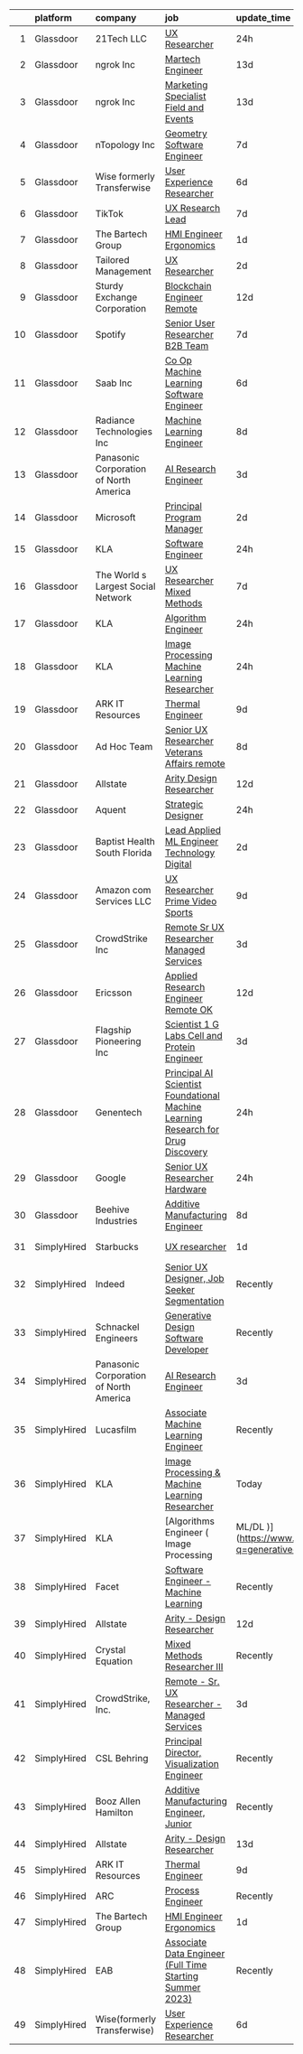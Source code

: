

|    | platform    | company                                | job                                                                                                                                                                                                                                                                                                                                                                                                                                                                                                                                                                                                                                                                                                                                                                                                                                                                                                                                                                                                                                                                                                                                                                                                                                                                                                                                                                                                                                                                                                         | update_time   | location            |
|---:|:------------|:---------------------------------------|:------------------------------------------------------------------------------------------------------------------------------------------------------------------------------------------------------------------------------------------------------------------------------------------------------------------------------------------------------------------------------------------------------------------------------------------------------------------------------------------------------------------------------------------------------------------------------------------------------------------------------------------------------------------------------------------------------------------------------------------------------------------------------------------------------------------------------------------------------------------------------------------------------------------------------------------------------------------------------------------------------------------------------------------------------------------------------------------------------------------------------------------------------------------------------------------------------------------------------------------------------------------------------------------------------------------------------------------------------------------------------------------------------------------------------------------------------------------------------------------------------------|:--------------|:--------------------|
|  1 | Glassdoor   | 21Tech  LLC                            | [UX Researcher](https://www.glassdoor.com/partner/jobListing.htm?pos=123&ao=1136043&s=58&guid=000001838d40ef1b91eb761853e8cd03&src=GD_JOB_AD&t=SR&vt=w&ea=1&cs=1_ed8c86b1&cb=1664522186892&jobListingId=1008171267603&jrtk=3-0-1ge6k1rq62jq7001-1ge6k1rqsklu9800-d10bc7367961c494-)                                                                                                                                                                                                                                                                                                                                                                                                                                                                                                                                                                                                                                                                                                                                                                                                                                                                                                                                                                                                                                                                                                                                                                                                                         | 24h           | Los Angeles, CA     |
|  2 | Glassdoor   | ngrok Inc                              | [Martech Engineer](https://www.glassdoor.com/partner/jobListing.htm?pos=130&ao=1136043&s=58&guid=000001838d40ef1b91eb761853e8cd03&src=GD_JOB_AD&t=SR&vt=w&ea=1&cs=1_d492d638&cb=1664522186893&jobListingId=1008144845388&jrtk=3-0-1ge6k1rq62jq7001-1ge6k1rqsklu9800-5fb104bac070b483-)                                                                                                                                                                                                                                                                                                                                                                                                                                                                                                                                                                                                                                                                                                                                                                                                                                                                                                                                                                                                                                                                                                                                                                                                                      | 13d           | Austin, TX          |
|  3 | Glassdoor   | ngrok Inc                              | [Marketing Specialist  Field and Events](https://www.glassdoor.com/partner/jobListing.htm?pos=129&ao=1136043&s=58&guid=000001838d40ef1b91eb761853e8cd03&src=GD_JOB_AD&t=SR&vt=w&ea=1&cs=1_a812ebac&cb=1664522186893&jobListingId=1008144845375&jrtk=3-0-1ge6k1rq62jq7001-1ge6k1rqsklu9800-ef8f2e8a2604db68-)                                                                                                                                                                                                                                                                                                                                                                                                                                                                                                                                                                                                                                                                                                                                                                                                                                                                                                                                                                                                                                                                                                                                                                                                | 13d           | San Francisco, CA   |
|  4 | Glassdoor   | nTopology Inc                          | [Geometry Software Engineer](https://www.glassdoor.com/partner/jobListing.htm?pos=113&ao=1136043&s=58&guid=000001838d40ef1b91eb761853e8cd03&src=GD_JOB_AD&t=SR&vt=w&cs=1_58925590&cb=1664522186892&jobListingId=1008156309256&jrtk=3-0-1ge6k1rq62jq7001-1ge6k1rqsklu9800-768fb0cecd65353a-)                                                                                                                                                                                                                                                                                                                                                                                                                                                                                                                                                                                                                                                                                                                                                                                                                                                                                                                                                                                                                                                                                                                                                                                                                 | 7d            | New York, NY        |
|  5 | Glassdoor   | Wise formerly Transferwise             | [User Experience Researcher](https://www.glassdoor.com/partner/jobListing.htm?pos=117&ao=1136043&s=58&guid=000001838d40ef1b91eb761853e8cd03&src=GD_JOB_AD&t=SR&vt=w&cs=1_e41e3347&cb=1664522186892&jobListingId=1008158480969&jrtk=3-0-1ge6k1rq62jq7001-1ge6k1rqsklu9800-b8e2e84a265e7e94-)                                                                                                                                                                                                                                                                                                                                                                                                                                                                                                                                                                                                                                                                                                                                                                                                                                                                                                                                                                                                                                                                                                                                                                                                                 | 6d            | New York, NY        |
|  6 | Glassdoor   | TikTok                                 | [UX Research Lead](https://www.glassdoor.com/partner/jobListing.htm?pos=127&ao=1136043&s=58&guid=000001838d40ef1b91eb761853e8cd03&src=GD_JOB_AD&t=SR&vt=w&cs=1_e877c661&cb=1664522186893&jobListingId=1008157351287&jrtk=3-0-1ge6k1rq62jq7001-1ge6k1rqsklu9800-98ff83142995346e-)                                                                                                                                                                                                                                                                                                                                                                                                                                                                                                                                                                                                                                                                                                                                                                                                                                                                                                                                                                                                                                                                                                                                                                                                                           | 7d            | Mountain View, CA   |
|  7 | Glassdoor   | The Bartech Group                      | [HMI Engineer Ergonomics](https://www.glassdoor.com/partner/jobListing.htm?pos=102&ao=1110586&s=58&guid=000001838d40ef1b91eb761853e8cd03&src=GD_JOB_AD&t=SR&vt=w&ea=1&cs=1_422de59f&cb=1664522186891&jobListingId=1008168215682&cpc=44CD5376B8534B8F&jrtk=3-0-1ge6k1rq62jq7001-1ge6k1rqsklu9800-d7e549cf611d7baf--6NYlbfkN0C7-FDDT93s0qSKP7uYkdNgAgpSNvwlK8pJNTkcTbZQJnKDJjfvl1yFU2JPCK1oIIqgiPSQlgJaQ92un3gYj95iQ5MwR3YWRQA81vmOBTfP8DwKNBTGoU1ip20-j9O9Lm5GhqmopLcJEe0EpYQ4q3fY_E7zDdPeWdkFPVRQ4OoxjHrmWNE168yZ4xnkZOOPTZbc4n5bYlzmyO5Nvseam904scImjZlb1OJwbeHlk0iJwFk5W219p93nK0mC1wzWfM5eTIJk6NokFzIXHzPXf4hXOceGDN28o7Haw58SXS6HftqQU8YqwNMCIOp_VKLU3zXn5OmPuPFELBcO57hgLf4L6zQ5VlYFPxB3GZh4M0VjnyIfI_FMck4Do98_SlzyqvFZqRBTb-E8JeDggt_ojVhpIql4UHL0-YFmFRxeGlR0B771FoqvCvV8TXaoyjE984A-gGSVA3-DqvzDIgL0y9ovS59RCElmkLazzO_LzGPagIcu0uhigiNL)                                                                                                                                                                                                                                                                                                                                                                                                                                                                                                                                                                                                                                                          | 1d            | Auburn Hills, MI    |
|  8 | Glassdoor   | Tailored Management                    | [UX Researcher](https://www.glassdoor.com/partner/jobListing.htm?pos=105&ao=1110586&s=58&guid=000001838d40ef1b91eb761853e8cd03&src=GD_JOB_AD&t=SR&vt=w&ea=1&cs=1_e03c2cc6&cb=1664522186891&jobListingId=1008165611561&cpc=AC285F3A3ECA6BB0&jrtk=3-0-1ge6k1rq62jq7001-1ge6k1rqsklu9800-ebbf7cb785340ff0--6NYlbfkN0DI_pqscLjs9LkB0jlO39g2s8RE9SCHTdataN4HV1TulJDP_FJlrdaEAmOIelCggjJ9JIMQViELbqFJysVw2bYJCuEXtMEw6dMQNNOQVyIp8OYul8IhpVKs9vFrjK1VP4TL0x0AyVE4LxRPr54mdEIZH9L1_Wf2l64sqeb7hyoc3G_4s_skSr2DE3ak-MpMhgzzLO8TiGm1vKqko4OaUFk1wVLOsQRjCb8PHHcjmgX7Zm_mbEH7VRgsEc_DBVCPuvF7vRRi-25yjN-i8r870tAAjF5BEVmG9A4YhsKMT4UQHV0o0vcrs_ObehBg5gLU4dIBgxLLoIuHedkj5h6qRwusbBi-yBP9CHU8WknFch79LQGP3q_F0upYYZbkYltVIDom7Bv7ducLvwZsZ3UMlR_mZ7iX49GyLSmcDF3SiWpiUq11sAbLPeP6p2BTHNKmKJecSKdTQrnA2FC2gMg0xPJ5o4SxEYRn4N7t1M78IF1TlZFycuDQt6oI2LL-UXXFjsQLENLY5fUP1SNwxSopCNN1)                                                                                                                                                                                                                                                                                                                                                                                                                                                                                                                                                                                                                                    | 2d            | Los Angeles, CA     |
|  9 | Glassdoor   | Sturdy Exchange Corporation            | [Blockchain Engineer  Remote ](https://www.glassdoor.com/partner/jobListing.htm?pos=111&ao=1136043&s=58&guid=000001838d40ef1b91eb761853e8cd03&src=GD_JOB_AD&t=SR&vt=w&ea=1&cs=1_57de9eac&cb=1664522186892&jobListingId=1008146555398&jrtk=3-0-1ge6k1rq62jq7001-1ge6k1rqsklu9800-fef74d675c3b63f7-)                                                                                                                                                                                                                                                                                                                                                                                                                                                                                                                                                                                                                                                                                                                                                                                                                                                                                                                                                                                                                                                                                                                                                                                                          | 12d           | Remote              |
| 10 | Glassdoor   | Spotify                                | [Senior User Researcher  B2B Team](https://www.glassdoor.com/partner/jobListing.htm?pos=122&ao=1136043&s=58&guid=000001838d40ef1b91eb761853e8cd03&src=GD_JOB_AD&t=SR&vt=w&cs=1_e6f2c217&cb=1664522186892&jobListingId=1008156696008&jrtk=3-0-1ge6k1rq62jq7001-1ge6k1rqsklu9800-e4fc1c9976fb5d46-)                                                                                                                                                                                                                                                                                                                                                                                                                                                                                                                                                                                                                                                                                                                                                                                                                                                                                                                                                                                                                                                                                                                                                                                                           | 7d            | Remote              |
| 11 | Glassdoor   | Saab Inc                               | [Co Op  Machine Learning Software Engineer  ](https://www.glassdoor.com/partner/jobListing.htm?pos=124&ao=1136043&s=58&guid=000001838d40ef1b91eb761853e8cd03&src=GD_JOB_AD&t=SR&vt=w&cs=1_6786bab6&cb=1664522186892&jobListingId=1008158907210&jrtk=3-0-1ge6k1rq62jq7001-1ge6k1rqsklu9800-234ba0b8cc64a37c-)                                                                                                                                                                                                                                                                                                                                                                                                                                                                                                                                                                                                                                                                                                                                                                                                                                                                                                                                                                                                                                                                                                                                                                                                | 6d            | Remote              |
| 12 | Glassdoor   | Radiance Technologies Inc              | [Machine Learning Engineer](https://www.glassdoor.com/partner/jobListing.htm?pos=125&ao=1136043&s=58&guid=000001838d40ef1b91eb761853e8cd03&src=GD_JOB_AD&t=SR&vt=w&ea=1&cs=1_83b85d47&cb=1664522186892&jobListingId=1008155141417&jrtk=3-0-1ge6k1rq62jq7001-1ge6k1rqsklu9800-85b467fc819b1285-)                                                                                                                                                                                                                                                                                                                                                                                                                                                                                                                                                                                                                                                                                                                                                                                                                                                                                                                                                                                                                                                                                                                                                                                                             | 8d            | Beavercreek, OH     |
| 13 | Glassdoor   | Panasonic Corporation of North America | [AI Research Engineer](https://www.glassdoor.com/partner/jobListing.htm?pos=110&ao=1136043&s=58&guid=000001838d40ef1b91eb761853e8cd03&src=GD_JOB_AD&t=SR&vt=w&cs=1_7d15e104&cb=1664522186891&jobListingId=1008163320625&jrtk=3-0-1ge6k1rq62jq7001-1ge6k1rqsklu9800-74a47edd19423ab5-)                                                                                                                                                                                                                                                                                                                                                                                                                                                                                                                                                                                                                                                                                                                                                                                                                                                                                                                                                                                                                                                                                                                                                                                                                       | 3d            | Mountain View, CA   |
| 14 | Glassdoor   | Microsoft                              | [Principal Program Manager](https://www.glassdoor.com/partner/jobListing.htm?pos=119&ao=1136043&s=58&guid=000001838d40ef1b91eb761853e8cd03&src=GD_JOB_AD&t=SR&vt=w&cs=1_fdd99b17&cb=1664522186892&jobListingId=1008165639555&jrtk=3-0-1ge6k1rq62jq7001-1ge6k1rqsklu9800-c33bc5f7227481c4-)                                                                                                                                                                                                                                                                                                                                                                                                                                                                                                                                                                                                                                                                                                                                                                                                                                                                                                                                                                                                                                                                                                                                                                                                                  | 2d            | Bellevue, WA        |
| 15 | Glassdoor   | KLA                                    | [Software Engineer](https://www.glassdoor.com/partner/jobListing.htm?pos=107&ao=1136043&s=58&guid=000001838d40ef1b91eb761853e8cd03&src=GD_JOB_AD&t=SR&vt=w&cs=1_24f406fa&cb=1664522186891&jobListingId=1008171541539&jrtk=3-0-1ge6k1rq62jq7001-1ge6k1rqsklu9800-410a5d2d90f7dfe0-)                                                                                                                                                                                                                                                                                                                                                                                                                                                                                                                                                                                                                                                                                                                                                                                                                                                                                                                                                                                                                                                                                                                                                                                                                          | 24h           | Ann Arbor, MI       |
| 16 | Glassdoor   | The World s Largest Social Network     | [UX Researcher  Mixed Methods ](https://www.glassdoor.com/partner/jobListing.htm?pos=106&ao=1110586&s=58&guid=000001838d40ef1b91eb761853e8cd03&src=GD_JOB_AD&t=SR&vt=w&ea=1&cs=1_dc96267c&cb=1664522186891&jobListingId=1008157581186&cpc=AC285F3A3ECA6BB0&jrtk=3-0-1ge6k1rq62jq7001-1ge6k1rqsklu9800-1b0604329ab13d64--6NYlbfkN0DSgjPPcnEdvoK3uuxfISLALE6pB1FR7YSHOr_tSg5_QGIhoz_2VqUepdcKLBLI_zRdtaBxgyBllhaPZz0NgYURyEGucRXh5uxBwq1v6utGUhDvjEFiFwNbXBMy7AQhUaSixTSyoNTqobu9bFo0iqMrnAsnQ9T3GyfI57CmWf4uxKHexdXWkJF-cudf8GLeI1ALy79OBMRbnnI1nlwNGIaqv8gr0gy2DRDki49PhWmIr7Oer4auyGq7HYEQm3F8m_M-WrZYEX8ENS9IXqGvSeqm2jWjXFfgIH3E3OcXAO5EqS0yk_3mCs4keeI25JGzzDA8klBigoYd570g-YLp71ol542Vtb7P36GHWvdQEtIa2BUWwp2II4__Gu7ZT81MlyegiYhmHuLly3gX75JLYloZ3jL6cLBFYrqzb3XC6ZPj8I35zTFOp08rBbD2nTEPsH0sSGNqiz7I6S1fDdXVuLDm2885NY58u2wZD2nIJuJ8ed2iiQk4YQpo02NnFHMivSOlp9x0JJYtw26M9WkQgWHDpWiCvgiMxOqnPITOcDwFseWlQvNiTIqC_wJTMAuN2P2HqrvC1BCYHQ%3D%3D)                                                                                                                                                                                                                                                                                                                                                                                                                                                                                                                                                        | 7d            | Menlo Park, CA      |
| 17 | Glassdoor   | KLA                                    | [Algorithm Engineer](https://www.glassdoor.com/partner/jobListing.htm?pos=108&ao=1136043&s=58&guid=000001838d40ef1b91eb761853e8cd03&src=GD_JOB_AD&t=SR&vt=w&cs=1_b251a5c3&cb=1664522186891&jobListingId=1008171541560&jrtk=3-0-1ge6k1rq62jq7001-1ge6k1rqsklu9800-9a6d0d93fb457fc5-)                                                                                                                                                                                                                                                                                                                                                                                                                                                                                                                                                                                                                                                                                                                                                                                                                                                                                                                                                                                                                                                                                                                                                                                                                         | 24h           | Ann Arbor, MI       |
| 18 | Glassdoor   | KLA                                    | [Image Processing   Machine Learning Researcher](https://www.glassdoor.com/partner/jobListing.htm?pos=109&ao=1136043&s=58&guid=000001838d40ef1b91eb761853e8cd03&src=GD_JOB_AD&t=SR&vt=w&cs=1_31840173&cb=1664522186891&jobListingId=1008171541378&jrtk=3-0-1ge6k1rq62jq7001-1ge6k1rqsklu9800-2f68d1e0ec7b5c8c-)                                                                                                                                                                                                                                                                                                                                                                                                                                                                                                                                                                                                                                                                                                                                                                                                                                                                                                                                                                                                                                                                                                                                                                                             | 24h           | Milpitas, CA        |
| 19 | Glassdoor   | ARK IT Resources                       | [Thermal Engineer](https://www.glassdoor.com/partner/jobListing.htm?pos=112&ao=1136043&s=58&guid=000001838d40ef1b91eb761853e8cd03&src=GD_JOB_AD&t=SR&vt=w&ea=1&cs=1_743b0431&cb=1664522186892&jobListingId=1008151360223&jrtk=3-0-1ge6k1rq62jq7001-1ge6k1rqsklu9800-d7ba8a74a5e566be-)                                                                                                                                                                                                                                                                                                                                                                                                                                                                                                                                                                                                                                                                                                                                                                                                                                                                                                                                                                                                                                                                                                                                                                                                                      | 9d            | Menlo Park, CA      |
| 20 | Glassdoor   | Ad Hoc Team                            | [Senior UX Researcher  Veterans Affairs  remote ](https://www.glassdoor.com/partner/jobListing.htm?pos=128&ao=1136043&s=58&guid=000001838d40ef1b91eb761853e8cd03&src=GD_JOB_AD&t=SR&vt=w&ea=1&cs=1_7b19a080&cb=1664522186893&jobListingId=1008154028266&jrtk=3-0-1ge6k1rq62jq7001-1ge6k1rqsklu9800-5e55b9b0cc219a4c-)                                                                                                                                                                                                                                                                                                                                                                                                                                                                                                                                                                                                                                                                                                                                                                                                                                                                                                                                                                                                                                                                                                                                                                                       | 8d            | Columbus, OH        |
| 21 | Glassdoor   | Allstate                               | [Arity   Design Researcher](https://www.glassdoor.com/partner/jobListing.htm?pos=101&ao=1110586&s=58&guid=000001838d40ef1b91eb761853e8cd03&src=GD_JOB_AD&t=SR&vt=w&cs=1_a4b1014f&cb=1664522186889&jobListingId=1008146367908&cpc=654405A9B1E0A9F5&jrtk=3-0-1ge6k1rq62jq7001-1ge6k1rqsklu9800-2a9d07b4c94ca1a2--6NYlbfkN0BLH0BMQoDn-yw6Urt952hBm1JLFZ7WpBxND2cMIOjOqdmupiC_ZwOjCSzUpM3cDMan-XWx-WYIgFW0eKYFFNcZZa4e2BvAYYyViwDNAEYnoLYakGHlHkr1vztp50za5AEgtwAu40VL7MNPrW6TETvCPm8tbtjfkGnj0aRI0eFJ8Kll7Eehs7NEi7hW1phB3YSLxO8X_g-fpyAbpTLZw_xWT5H1fRXAaXM6MaUIkIKG9KiVamIw7LSzxmbudncVZ3JM3lbdL4fmiqW1CxKojkAGbdVGHobQm3ijI0ljLYOe8aRtXiy-xxGfdhlCd6wl8hSlT8DqbwI42se4QY2nU3MwzkRAi7Wl7Fyl7PkD7WVNtW7CBK6l74KmSaEtcx9vc9tkS4ttvA8eqiGH68VnW_HxxXhuMnWTuQC6k57B4jCtKIAOM8yZjCuMsRw9WSeRZ2bnDhdj6vrmHPWu5cRCoTljfoLTfiH19qxVq5wqYP9mKk4AsV8EfhVi9tNb-gBeX9O8OLl2Tw_Bw8RbuVB2QrJZwdSs_fX-wUAOvQjGNQ2i7ZaUEa0gTv2Rlkm5gHTqrs4tdUXMqz9byjgKLr3WRxcVdQKRuCimpvcQFjq9zJ0Js82cJKPcerNIKSVLi_oglDty3cvxx3tHV8Y4XwPuiEUY17DwylVKBF_MpETig1LoFqSoKhOnEunVFm3LXlNePnYOw16frLms-RtRW1Hkc1M3doUq3qFmSXDsVtRjl1kGp4GBWUkYLjc4zX_WHgUqa6jPr6ec2DeJUfAa8SPpUN9ZW-ckRYsAitO-RiYxBF7Xhjm0PJTxgNsjDggF6ZWkei50lFEsRL-GivqvGxopn-0U-w7EEqREOygw9X0rz7ItfJtVY4ww9Psrkt4CgXopZi4VNcOQGcVXubZKiWOgxVBUxitSmb3LTR6k-CeEjp8N6sXnp8CYwC09oZqJeq2uYz3cYtcF0Uds8mEeif-tz-e5_cxhgU8xm36DUR5xmorM1Mp-mP-d2E4JF2v5xNBFI3YH2cHFLC4xqns1ve8chyuh-4R3IJ2hgtsoE4kBSIPQ7lFGNqc5s3Xv573kOCOVBaFGb8Tp4ta1wQF7br-6Q-vEuFYy1L9x8JcVMBB3oW6FOQ%3D%3D) | 12d           | Remote              |
| 22 | Glassdoor   | Aquent                                 | [Strategic Designer](https://www.glassdoor.com/partner/jobListing.htm?pos=103&ao=1110586&s=58&guid=000001838d40ef1b91eb761853e8cd03&src=GD_JOB_AD&t=SR&vt=w&cs=1_fda73f27&cb=1664522186891&jobListingId=1008172136132&cpc=334ABAF5D42DC775&jrtk=3-0-1ge6k1rq62jq7001-1ge6k1rqsklu9800-526f85ef8b289620--6NYlbfkN0DMrcEu7yrtATojKJA7cEzGQ3FdRGWLh0CZQInL4ECGI9gD0Wolx9R2v-Aex0-GK05EBcicDVsHiy1MDSi-STDz30amTqziTYAM8b0ibR0f6_6iBDSwR4SQdrLqKYWc3atl0tRaiHVZIde5VNUk1aSMM1SqwDykHwqCtuaYUJn_gGJzRwodjU-irPU6CDC16adgcjOXrCHJtBaexf1icS6dDUBf0gLp5fYGnFzeiF7zlVOjG_tnXuiF-Ve3pqulBNUgjruM_jkOSmdFvuUIrZ3oh0oJLWjIzk97sx4fBhb97XiT_1CUeEdL_p8pLy4vPU84-3ATCjlwtIPj3VhOaUL_DFeEKQ9DlblMkcpDyzNr9GINV1lWRlr8sQUa-y473NBkidrltcYoJvd2ju56_HLOL9QkVTjAt-oEcp08A-yUyZAyxwOswoOMkUzSsJlNaaVWoWdX-AWA_A%3D%3D)                                                                                                                                                                                                                                                                                                                                                                                                                                                                                                                                                                                                                                                                                                        | 24h           | Los Angeles, CA     |
| 23 | Glassdoor   | Baptist Health South Florida           | [Lead Applied ML Engineer  Technology   Digital](https://www.glassdoor.com/partner/jobListing.htm?pos=121&ao=1136043&s=58&guid=000001838d40ef1b91eb761853e8cd03&src=GD_JOB_AD&t=SR&vt=w&cs=1_2c5668c5&cb=1664522186892&jobListingId=1008165924885&jrtk=3-0-1ge6k1rq62jq7001-1ge6k1rqsklu9800-50d30961983d534c-)                                                                                                                                                                                                                                                                                                                                                                                                                                                                                                                                                                                                                                                                                                                                                                                                                                                                                                                                                                                                                                                                                                                                                                                             | 2d            | Florida             |
| 24 | Glassdoor   | Amazon com Services LLC                | [UX Researcher  Prime Video Sports](https://www.glassdoor.com/partner/jobListing.htm?pos=126&ao=1136043&s=58&guid=000001838d40ef1b91eb761853e8cd03&src=GD_JOB_AD&t=SR&vt=w&cs=1_28b23d28&cb=1664522186893&jobListingId=1008151009295&jrtk=3-0-1ge6k1rq62jq7001-1ge6k1rqsklu9800-6f1e15fe550b7201-)                                                                                                                                                                                                                                                                                                                                                                                                                                                                                                                                                                                                                                                                                                                                                                                                                                                                                                                                                                                                                                                                                                                                                                                                          | 9d            | New York, NY        |
| 25 | Glassdoor   | CrowdStrike  Inc                       | [Remote   Sr  UX Researcher   Managed Services](https://www.glassdoor.com/partner/jobListing.htm?pos=104&ao=1110586&s=58&guid=000001838d40ef1b91eb761853e8cd03&src=GD_JOB_AD&t=SR&vt=w&cs=1_68349322&cb=1664522186891&jobListingId=1008164310780&cpc=F41FEAB56D215062&jrtk=3-0-1ge6k1rq62jq7001-1ge6k1rqsklu9800-901287666bc25470--6NYlbfkN0Cu2CVlb3GO4Nf7aS8SXsFwjpUbSKkwsJRaJhRnAEdqU2kSUSuSmZQ9KoEeB43Su0GQ__wQhFZ9QUSZsyAdA3Vztli6d3ck5CknbbIn9EeSaNl4CCOIofabaHT1pBt3BzLqas6n5xLT34y_EMz7aS3Gx7PcGdDbI3cKBfyOel88TclUj-erU_wCezXz-UDXquyTdPAp9iHI7Yqbf_QJLW-DLMznLk4E-9qZ4GUS0ylqC127ilPoKXPFVFIlgZkXo1SC0RkfijbCWwdAkzQWZh377X_h9PzGfnE3JFvsGx2zMU_uxi7zq7_ZKbzsWk6Fomh5EbQKIOZF8kNoIM8fbGSfScnGqEx32-XO_S5z0AtXrCVvFsCVX4n2asxCSA8Txas2Kcou_VikopBBDKtgctcE4FGCCL77ezj22AjfjNbvZsCPQsvtiii1DK7L8OVh_tq9Vw2KJPUz528gPc9_rAXkTqnrK6zxkn_tN5sTnbdhD_dK_-SxhU143JLmR-3TQ2sKnAXdWU_ik6dfq0Yii_8mDDeUfgUkK5zSrxYYAbCa9pYI9PuhDnYhocJIw5OQMRKT3pv7MeTm2s2euBE5nLKXhrqZ0XhmeMRkFulaJ3sTntl6jOlqx4Ei8iv1V1PjGrE2Nwz7gJnQKgYM1R6e730hm99n9xIRsHzUNOzSbreyXtlQ7onsQny77yBmg4HJAeb_drc6nvQNQt8dkuzPdSCqYAC6RlDMW9NVI2hpqkZy8-P6H2BuAuceDeEgDFmECWA%3D)                                                                                                                                                                                                                                                                                                                                                           | 3d            | York, NY            |
| 26 | Glassdoor   | Ericsson                               | [Applied Research Engineer  Remote OK ](https://www.glassdoor.com/partner/jobListing.htm?pos=115&ao=1136043&s=58&guid=000001838d40ef1b91eb761853e8cd03&src=GD_JOB_AD&t=SR&vt=w&cs=1_a12dd166&cb=1664522186892&jobListingId=1008146633770&jrtk=3-0-1ge6k1rq62jq7001-1ge6k1rqsklu9800-cbbe6b3380b7e569-)                                                                                                                                                                                                                                                                                                                                                                                                                                                                                                                                                                                                                                                                                                                                                                                                                                                                                                                                                                                                                                                                                                                                                                                                      | 12d           | Plano, TX           |
| 27 | Glassdoor   | Flagship Pioneering  Inc               | [Scientist 1  G Labs  Cell and Protein Engineer](https://www.glassdoor.com/partner/jobListing.htm?pos=118&ao=1136043&s=58&guid=000001838d40ef1b91eb761853e8cd03&src=GD_JOB_AD&t=SR&vt=w&ea=1&cs=1_b71c8f65&cb=1664522186892&jobListingId=1008162732913&jrtk=3-0-1ge6k1rq62jq7001-1ge6k1rqsklu9800-361c372c80bf40b7-)                                                                                                                                                                                                                                                                                                                                                                                                                                                                                                                                                                                                                                                                                                                                                                                                                                                                                                                                                                                                                                                                                                                                                                                        | 3d            | Boston, MA          |
| 28 | Glassdoor   | Genentech                              | [Principal AI Scientist  Foundational Machine Learning Research for Drug Discovery](https://www.glassdoor.com/partner/jobListing.htm?pos=114&ao=1136043&s=58&guid=000001838d40ef1b91eb761853e8cd03&src=GD_JOB_AD&t=SR&vt=w&cs=1_66469e04&cb=1664522186892&jobListingId=1008172568828&jrtk=3-0-1ge6k1rq62jq7001-1ge6k1rqsklu9800-869426da0e10e7cc-)                                                                                                                                                                                                                                                                                                                                                                                                                                                                                                                                                                                                                                                                                                                                                                                                                                                                                                                                                                                                                                                                                                                                                          | 24h           | San Francisco, CA   |
| 29 | Glassdoor   | Google                                 | [Senior UX Researcher  Hardware](https://www.glassdoor.com/partner/jobListing.htm?pos=116&ao=1136043&s=58&guid=000001838d40ef1b91eb761853e8cd03&src=GD_JOB_AD&t=SR&vt=w&cs=1_c31a971b&cb=1664522186892&jobListingId=1008171558539&jrtk=3-0-1ge6k1rq62jq7001-1ge6k1rqsklu9800-3070b10f6b20b69c-)                                                                                                                                                                                                                                                                                                                                                                                                                                                                                                                                                                                                                                                                                                                                                                                                                                                                                                                                                                                                                                                                                                                                                                                                             | 24h           | Boulder, CO         |
| 30 | Glassdoor   | Beehive Industries                     | [Additive Manufacturing Engineer](https://www.glassdoor.com/partner/jobListing.htm?pos=120&ao=1136043&s=58&guid=000001838d40ef1b91eb761853e8cd03&src=GD_JOB_AD&t=SR&vt=w&ea=1&cs=1_81c89acf&cb=1664522186892&jobListingId=1008153816008&jrtk=3-0-1ge6k1rq62jq7001-1ge6k1rqsklu9800-f70ad2905c853ce6-)                                                                                                                                                                                                                                                                                                                                                                                                                                                                                                                                                                                                                                                                                                                                                                                                                                                                                                                                                                                                                                                                                                                                                                                                       | 8d            | Centennial, CO      |
| 31 | SimplyHired | Starbucks                              | [UX researcher](https://www.simplyhired.com/job/L3eZ07EXB9BWC3ppeAk9Fofw4v47QCevLQs78mA3ml2poP1Qe36DGg?q=generative+engineer)                                                                                                                                                                                                                                                                                                                                                                                                                                                                                                                                                                                                                                                                                                                                                                                                                                                                                                                                                                                                                                                                                                                                                                                                                                                                                                                                                                               | 1d            | United States       |
| 32 | SimplyHired | Indeed                                 | [Senior UX Designer, Job Seeker Segmentation](https://www.simplyhired.com/job/lfybSm7XYQpQy36GivebwMNDUfM8YVMEd8OjhiYdfPoepUZKB0YmcQ?q=generative+engineer)                                                                                                                                                                                                                                                                                                                                                                                                                                                                                                                                                                                                                                                                                                                                                                                                                                                                                                                                                                                                                                                                                                                                                                                                                                                                                                                                                 | Recently      | United States       |
| 33 | SimplyHired | Schnackel Engineers                    | [Generative Design Software Developer](https://www.simplyhired.com/job/KE0-EPFCtTp8eniWTTdVA6iqehRWfXqNBvdE0wHECgCONieSBqtj5A?q=generative+engineer)                                                                                                                                                                                                                                                                                                                                                                                                                                                                                                                                                                                                                                                                                                                                                                                                                                                                                                                                                                                                                                                                                                                                                                                                                                                                                                                                                        | Recently      | Omaha, NE           |
| 34 | SimplyHired | Panasonic Corporation of North America | [AI Research Engineer](https://www.simplyhired.com/job/FHtMgjs_PQDIb0VLLk8mHHQhIP0mPTT4dwlPGm3c32vN37AfcfB1nw?q=generative+engineer)                                                                                                                                                                                                                                                                                                                                                                                                                                                                                                                                                                                                                                                                                                                                                                                                                                                                                                                                                                                                                                                                                                                                                                                                                                                                                                                                                                        | 3d            | Mountain View, CA   |
| 35 | SimplyHired | Lucasfilm                              | [Associate Machine Learning Engineer](https://www.simplyhired.com/job/NHCbzWRQ1XQtyychoSUQiroJNEZKRqDcszy7P2TGP2ughvn0n-RGgA?q=generative+engineer)                                                                                                                                                                                                                                                                                                                                                                                                                                                                                                                                                                                                                                                                                                                                                                                                                                                                                                                                                                                                                                                                                                                                                                                                                                                                                                                                                         | Recently      | San Francisco, CA   |
| 36 | SimplyHired | KLA                                    | [Image Processing & Machine Learning Researcher](https://www.simplyhired.com/job/c9dpwJ3hG3uzHqpYTf59MNE8Nqyfj2l8wRlqMn-K0hxAeh02pg701A?q=generative+engineer)                                                                                                                                                                                                                                                                                                                                                                                                                                                                                                                                                                                                                                                                                                                                                                                                                                                                                                                                                                                                                                                                                                                                                                                                                                                                                                                                              | Today         | Milpitas, CA        |
| 37 | SimplyHired | KLA                                    | [Algorithms Engineer ( Image Processing | ML/DL )](https://www.simplyhired.com/job/RhKWmUXhDZw8WcvoRmhJbDLVW8Ao4Ivq3hy4ujCv1NMSY5OYPYU3Pg?q=generative+engineer)                                                                                                                                                                                                                                                                                                                                                                                                                                                                                                                                                                                                                                                                                                                                                                                                                                                                                                                                                                                                                                                                                                                                                                                                                                                                                                                                            | Today         | Ann Arbor, MI       |
| 38 | SimplyHired | Facet                                  | [Software Engineer - Machine Learning](https://www.simplyhired.com/job/rRl7LpYqGiIowLAwzbrNzMgXtXTFbKgtp-z9fo66PKEqX4Q6nYlO_w?q=generative+engineer)                                                                                                                                                                                                                                                                                                                                                                                                                                                                                                                                                                                                                                                                                                                                                                                                                                                                                                                                                                                                                                                                                                                                                                                                                                                                                                                                                        | Recently      | San Francisco, CA   |
| 39 | SimplyHired | Allstate                               | [Arity - Design Researcher](https://www.simplyhired.com/job/nuCwrAaPLlwLp-lBj289gVGfaczfqrV6k5QUiHtlCFSbf0M5apP--g?q=generative+engineer)                                                                                                                                                                                                                                                                                                                                                                                                                                                                                                                                                                                                                                                                                                                                                                                                                                                                                                                                                                                                                                                                                                                                                                                                                                                                                                                                                                   | 12d           | Remote              |
| 40 | SimplyHired | Crystal Equation                       | [Mixed Methods Researcher III](https://www.simplyhired.com/job/mMsMdI35bayj3GBQ1kLZ3L-4yrnndZOxBF6GfhCYdmW5NPPeX59d_A?q=generative+engineer)                                                                                                                                                                                                                                                                                                                                                                                                                                                                                                                                                                                                                                                                                                                                                                                                                                                                                                                                                                                                                                                                                                                                                                                                                                                                                                                                                                | Recently      | Menlo Park, CA      |
| 41 | SimplyHired | CrowdStrike, Inc.                      | [Remote - Sr. UX Researcher - Managed Services](https://www.simplyhired.com/job/BFhq0O6LGKwj_hUhX9rHPn5OsTY5s7u7a0e2CcED5K_ffWF2xawRMQ?q=generative+engineer)                                                                                                                                                                                                                                                                                                                                                                                                                                                                                                                                                                                                                                                                                                                                                                                                                                                                                                                                                                                                                                                                                                                                                                                                                                                                                                                                               | 3d            | York, NY            |
| 42 | SimplyHired | CSL Behring                            | [Principal Director, Visualization Engineer](https://www.simplyhired.com/job/66To39B-aW1ZVpkguA8LB7tZ4aa0AS3g0T7AHo8fidQCUazVBTcGag?q=generative+engineer)                                                                                                                                                                                                                                                                                                                                                                                                                                                                                                                                                                                                                                                                                                                                                                                                                                                                                                                                                                                                                                                                                                                                                                                                                                                                                                                                                  | Recently      | King of Prussia, PA |
| 43 | SimplyHired | Booz Allen Hamilton                    | [Additive Manufacturing Engineer, Junior](https://www.simplyhired.com/job/mXLYUVNmlr_YE9wM3D932d5P8s5wcsv0-1nVpj_AnhpRC4nFeC64Zw?q=generative+engineer)                                                                                                                                                                                                                                                                                                                                                                                                                                                                                                                                                                                                                                                                                                                                                                                                                                                                                                                                                                                                                                                                                                                                                                                                                                                                                                                                                     | Recently      | Alexandria, VA      |
| 44 | SimplyHired | Allstate                               | [Arity - Design Researcher](https://www.simplyhired.com/job/lb-8Ud7uppXwKCXYYlfcAwRmrxIrBsNyQ6YmvIpiomGYMbUQqptQww?q=generative+engineer)                                                                                                                                                                                                                                                                                                                                                                                                                                                                                                                                                                                                                                                                                                                                                                                                                                                                                                                                                                                                                                                                                                                                                                                                                                                                                                                                                                   | 13d           | Remote              |
| 45 | SimplyHired | ARK IT Resources                       | [Thermal Engineer](https://www.simplyhired.com/job/CbbBHOeVKZHn6rOS9DAhzilZ3Ito4e1xDIAubEnkbkZtlIKHQ3_PdQ?q=generative+engineer)                                                                                                                                                                                                                                                                                                                                                                                                                                                                                                                                                                                                                                                                                                                                                                                                                                                                                                                                                                                                                                                                                                                                                                                                                                                                                                                                                                            | 9d            | Menlo Park, CA      |
| 46 | SimplyHired | ARC                                    | [Process Engineer](https://www.simplyhired.com/job/Ud0G7_0rkbwEwrc6gQwrGSUOXvdo5WDIJx6DnlnW6iqZJgZZscQTVA?q=generative+engineer)                                                                                                                                                                                                                                                                                                                                                                                                                                                                                                                                                                                                                                                                                                                                                                                                                                                                                                                                                                                                                                                                                                                                                                                                                                                                                                                                                                            | Recently      | Tuscola, IL         |
| 47 | SimplyHired | The Bartech Group                      | [HMI Engineer Ergonomics](https://www.simplyhired.com/job/YgHcGrf-m_E4JWohInM7FZv-xMFEuGzKntF99KKknb85nf_kHI_Txw?q=generative+engineer)                                                                                                                                                                                                                                                                                                                                                                                                                                                                                                                                                                                                                                                                                                                                                                                                                                                                                                                                                                                                                                                                                                                                                                                                                                                                                                                                                                     | 1d            | Auburn Hills, MI    |
| 48 | SimplyHired | EAB                                    | [Associate Data Engineer (Full Time Starting Summer 2023)](https://www.simplyhired.com/job/GacEolH26SrYoTYaDIiXbdqD3pheFpkBa-4d64DNtI6PwocGxl7z8w?q=generative+engineer)                                                                                                                                                                                                                                                                                                                                                                                                                                                                                                                                                                                                                                                                                                                                                                                                                                                                                                                                                                                                                                                                                                                                                                                                                                                                                                                                    | Recently      | Remote +3 locations |
| 49 | SimplyHired | Wise(formerly Transferwise)            | [User Experience Researcher](https://www.simplyhired.com/job/pbsmVLvasVyC-gsXysvNRz9a0AZ797GJY4KBcNly4b5eO8bWIR3aoQ?q=generative+engineer)                                                                                                                                                                                                                                                                                                                                                                                                                                                                                                                                                                                                                                                                                                                                                                                                                                                                                                                                                                                                                                                                                                                                                                                                                                                                                                                                                                  | 6d            | New York, NY        |